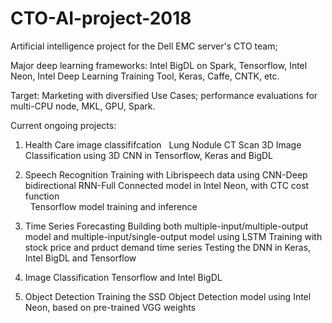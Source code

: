 # CTO-AI-project-2018
Artificial intelligence project for the Dell EMC server's CTO team;

Major deep learning frameworks: Intel BigDL on Spark, Tensorflow, Intel Neon, Intel Deep Learning Training Tool, Keras, Caffe, CNTK, etc.

Target: Marketing with diversified Use Cases; performance evaluations for multi-CPU node, MKL, GPU, Spark.

Current ongoing projects:
1. Health Care image classififcation
   Lung Nodule CT Scan 3D Image Classification using 3D CNN in Tensorflow, Keras and BigDL
 
2. Speech Recognition
   Training with Librispeech data using CNN-Deep bidirectional RNN-Full Connected model in Intel Neon, with CTC cost function  
   Tensorflow model training and inference
   
3. Time Series Forecasting
   Building both multiple-input/multiple-output model and multiple-input/single-output model using LSTM
   Training with stock price and prduct demand time series
   Testing the DNN in Keras, Intel BigDL and Tensorflow
   
4. Image Classification
   Tensorflow and Intel BigDL
   
5. Object Detection
   Training the SSD Object Detection model using Intel Neon, based on pre-trained VGG weights

